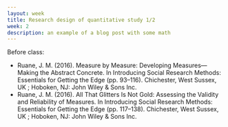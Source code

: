 ```yaml
---
layout: week
title: Research design of quantitative study 1/2
week: 2
description: an example of a blog post with some math
---
```


Before class:

  - Ruane, J. M. (2016). Measure by Measure: Developing Measures—Making the Abstract Concrete. In Introducing Social Research Methods: Essentials for Getting the Edge (pp. 93–116). Chichester, West Sussex, UK ; Hoboken, NJ: John Wiley & Sons Inc.
  - Ruane, J. M. (2016). All That Glitters Is Not Gold: Assessing the Validity and Reliability of Measures. In Introducing Social Research Methods: Essentials for Getting the Edge (pp. 117–138). Chichester, West Sussex, UK ; Hoboken, NJ: John Wiley & Sons Inc.